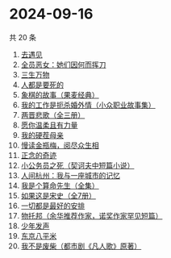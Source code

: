 # 2024-09-16

共 20 条

<!-- BEGIN WEREAD -->
<!-- 最后更新时间 2024-09-16 00:16:54 +0800 -->
1. [去遇见](https://weread.qq.com/web/bookDetail/a3d32170813ab907fg0154f3)
1. [全员恶女：她们因何而挥刀](https://weread.qq.com/web/bookDetail/60b32170813ab9330g0171f9)
1. [三生万物](https://weread.qq.com/web/bookDetail/48432b50813ab9339g013f3f)
1. [人都是要死的](https://weread.qq.com/web/bookDetail/3293215071cc6dae3292b9e)
1. [象棋的故事（果麦经典）](https://weread.qq.com/web/bookDetail/df532860813ab8dcbg0128a9)
1. [我的工作是扼杀婚外情（小众职业故事集）](https://weread.qq.com/web/bookDetail/32e32f80813ab92c1g011d73)
1. [两晋悲歌（全三册）](https://weread.qq.com/web/bookDetail/65132520813ab9339g0117bf)
1. [愿你温柔且有力量](https://weread.qq.com/web/bookDetail/a4732dd0813ab83d5g0174e6)
1. [我的硬茬母亲](https://weread.qq.com/web/bookDetail/028326e0813ab930eg0110c4)
1. [慢读金瓶梅，阅尽众生相](https://weread.qq.com/web/bookDetail/f5232170813ab92d3g01499d)
1. [正念的奇迹](https://weread.qq.com/web/bookDetail/91d32d507182d1ac91d64f2)
1. [小公务员之死（契诃夫中短篇小说）](https://weread.qq.com/web/bookDetail/2cc32eb054c5e92cc509b01)
1. [人间杭州：我与一座城市的记忆](https://weread.qq.com/web/bookDetail/34e329a0727cf3ef34ec1a5)
1. [我是个算命先生（全集）](https://weread.qq.com/web/bookDetail/966326e05c896b966ddd00e)
1. [如果这是宋史（全7册）](https://weread.qq.com/web/bookDetail/6d5322a0813ab926cg01980e)
1. [一切都是最好的安排](https://weread.qq.com/web/bookDetail/0fb32b10595fa90fb385a97)
1. [物托邦（余华推荐作家，诺奖作家罕见短篇）](https://weread.qq.com/web/bookDetail/806327c0813ab92b1g012235)
1. [少年发声](https://weread.qq.com/web/bookDetail/45032570725cad7345009bf)
1. [东京八平米](https://weread.qq.com/web/bookDetail/c4332ab0813ab7f5cg017038)
1. [我不是废柴（都市剧《凡人歌》原著）](https://weread.qq.com/web/bookDetail/47e32340813ab86b5g0149a7)
<!-- END WEREAD -->
